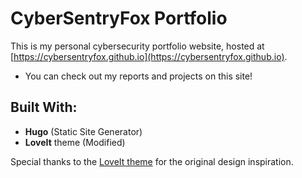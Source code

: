 # CyberSentryFox Portfolio

This is my personal cybersecurity portfolio website, hosted at  
[https://cybersentryfox.github.io](https://cybersentryfox.github.io).
  - You can check out my reports and projects on this site!


## Built With:
- **Hugo** (Static Site Generator)
- **LoveIt** theme (Modified)

Special thanks to the [LoveIt theme](https://github.com/dillonzq/LoveIt) for the original design inspiration.



